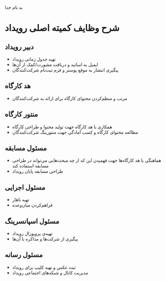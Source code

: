 به نام خدا
# شرح وظایف کمیته اصلی رویداد

## دبیر رویداد
- تهیه جدول زمانی رویداد
- ایمیل به اساتید و دریافت مشورت/کمک از آن‌ها
- پیگیری انتشار به موقع پوستر و فرم ثبت‌نام شرکت‌کنندگان


## هد کارگاه
- مرتب و منظم‌کردن محتوای کارگاه برای ارائه به شرکت‌کنندگان

## منتور کارگاه
- همکاری با هد کارگاه جهت تولید محتوا و طراحی کارگاه
- مطالعه محتوای کارگاه و کسب آمادگی جهت منتورینگ شرکت‌کنندگان


## مسئول مسابقه
- هماهنگی با هد کارگاه‌ها جهت فهمیدن این که از چه مبحث‌هایی می‌تواند در طراحی مسابقه استفاده کند
- طراحی مسابقه پایان رویداد


## مسئول اجرایی
- تهیه ناهار
- فراهم‌کردن میان‌وعده

## مسئول اسپانسرینگ
- تهیه‌ی پروپوزال رویداد
- پیگیری از شرکت‌ها و مذاکره با آن‌ها

## مسئول رسانه
- ثبت عکس و تهیه کلیپ برای رویداد
- مدیریت کانال و شبکه‌های اجتماعی رویداد
